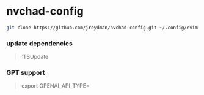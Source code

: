 # nvchad-config
```bash
git clone https://github.com/jreydman/nvchad-config.git ~/.config/nvim

```
### update dependencies
> :TSUpdate
### GPT support
> export OPENAI_API_TYPE=<value>
